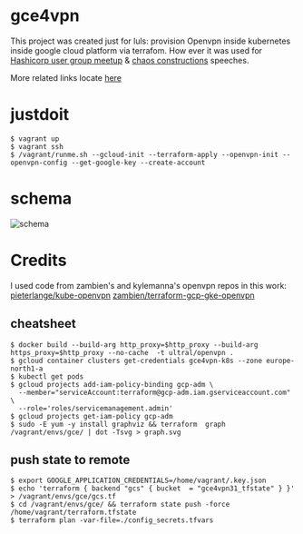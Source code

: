 # gce4vpn

This project was created just for luls: provision Openvpn inside kubernetes inside google cloud platform via terrafom. How ever it was used for [Hashicorp user group meetup](https://www.meetup.com/St-Petersburg-Russia-HashiCorp-User-Group/events/253644141/) & [chaos constructions](https://chaosconstructions.ru/) speeches. 

More related links locate [here](http://www.goncharov.xyz/gce4vpn.html)

# justdoit
```
$ vagrant up
$ vagrant ssh
$ /vagrant/runme.sh --gcloud-init --terraform-apply --openvpn-init --openvpn-config --get-google-key --create-account
```

# schema
![schema](schema.jpg?raw=true "Schema")

# Credits
I used code from zambien's and kylemanna's openvpn repos in this work:
[pieterlange/kube-openvpn](https://github.com/pieterlange/kube-openvpn)
[zambien/terraform-gcp-gke-openvpn](https://github.com/zambien/terraform-gcp-gke-openvpn)

## cheatsheet
```
$ docker build --build-arg http_proxy=$http_proxy --build-arg https_proxy=$http_proxy --no-cache  -t ultral/openvpn .
$ gcloud container clusters get-credentials gce4vpn-k8s --zone europe-north1-a
$ kubectl get pods
$ gcloud projects add-iam-policy-binding gcp-adm \
  --member="serviceAccount:terraform@gcp-adm.iam.gserviceaccount.com" \
  --role='roles/servicemanagement.admin'
$ gcloud projects get-iam-policy gcp-adm
$ sudo -E yum -y install graphviz && terraform  graph /vagrant/envs/gce/ | dot -Tsvg > graph.svg
```

## push state to remote
```
$ export GOOGLE_APPLICATION_CREDENTIALS=/home/vagrant/.key.json
$ echo 'terraform { backend "gcs" { bucket  = "gce4vpn31_tfstate" } }' > /vagrant/envs/gce/gcs.tf
$ cd /vagrant/envs/gce/ && terraform state push -force /home/vagrant/terraform.tfstate
$ terraform plan -var-file=./config_secrets.tfvars
```
